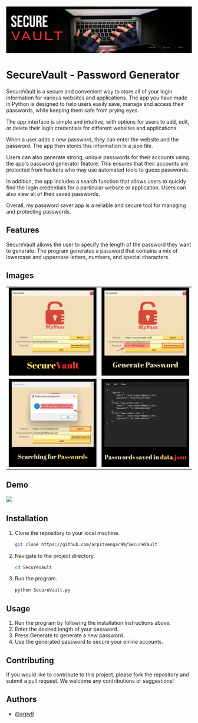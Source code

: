 ![Header](assets/banner.png)

# SecureVault - Password Generator
SecureVault is a secure and convenient way to store all of your login information for various websites and applications. The app you have made in Python is designed to help users easily save, manage and access their passwords, while keeping them safe from prying eyes.

The app interface is simple and intuitive, with options for users to add, edit, or delete their login credentials for different websites and applications.

When a user adds a new password, they can enter the website and the password. The app then stores this information in a json file.

Users can also generate strong, unique passwords for their accounts using the app's password generator feature. This ensures that their accounts are protected from hackers who may use automated tools to guess passwords.

In addition, the app includes a search function that allows users to quickly find the login credentials for a particular website or application. Users can also view all of their saved passwords.

Overall, my password saver app is a reliable and secure tool for managing and protecting passwords.

## Features
SecureVault allows the user to specify the length of the password they want to generate. The program generates a password that contains a mix of lowercase and uppercase letters, numbers, and special characters.

## Images
<table>
    <tr>
        <td><img src="assets/1.png" alt=""></td>
        <td><img src="assets/2.png" alt=""></td>
    </tr>
    <tr>
        <td><img src="assets/4.png" alt=""></td>
        <td><img src="assets/3.png" alt=""></td>
    </tr>
</table>

## Demo
<img src="assets/demo.gif" height="380">

## Installation
1. Clone the repository to your local machine.
    ```bash
    git clone https://github.com/arpitsengar99/SecureVault
    ```

2. Navigate to the project directory.
    ```bash
    cd SecureVault
    ```  

3. Run the program.
    ```bash
    python SecureVault.py
    ```

## Usage
<ol>
    <li>Run the program by following the installation instructions above.</li>
    <li>Enter the desired length of your password.</li>
    <li>Press Generate to generate a new password.</li>
    <li>Use the generated password to secure your online accounts.</li>
</ol>

## Contributing
If you would like to contribute to this project, please fork the repository and submit a pull request. We welcome any contributions or suggestions!

## Authors
- [@arpy8](https://www.github.com/arpy8)



